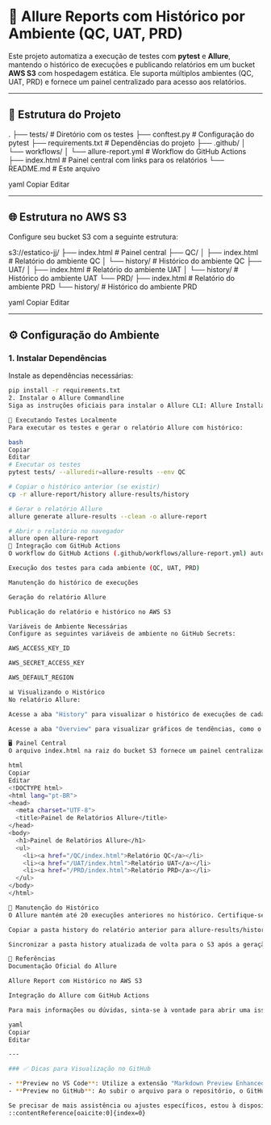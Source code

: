 # 🧪 Allure Reports com Histórico por Ambiente (QC, UAT, PRD)

Este projeto automatiza a execução de testes com **pytest** e **Allure**, mantendo o histórico de execuções e publicando relatórios em um bucket **AWS S3** com hospedagem estática. Ele suporta múltiplos ambientes (QC, UAT, PRD) e fornece um painel centralizado para acesso aos relatórios.

---

## 📁 Estrutura do Projeto

.
├── tests/ # Diretório com os testes
├── conftest.py # Configuração do pytest
├── requirements.txt # Dependências do projeto
├── .github/
│ └── workflows/
│ └── allure-report.yml # Workflow do GitHub Actions
├── index.html # Painel central com links para os relatórios
└── README.md # Este arquivo

yaml
Copiar
Editar

---

## 🌐 Estrutura no AWS S3

Configure seu bucket S3 com a seguinte estrutura:


s3://estatico-jj/
├── index.html # Painel central
├── QC/
│ ├── index.html # Relatório do ambiente QC
│ └── history/ # Histórico do ambiente QC
├── UAT/
│ ├── index.html # Relatório do ambiente UAT
│ └── history/ # Histórico do ambiente UAT
└── PRD/
├── index.html # Relatório do ambiente PRD
└── history/ # Histórico do ambiente PRD

yaml
Copiar
Editar

---

## ⚙️ Configuração do Ambiente

### 1. Instalar Dependências

Instale as dependências necessárias:

```bash
pip install -r requirements.txt
2. Instalar o Allure Commandline
Siga as instruções oficiais para instalar o Allure CLI: Allure Installation Guide

🧪 Executando Testes Localmente
Para executar os testes e gerar o relatório Allure com histórico:

bash
Copiar
Editar
# Executar os testes
pytest tests/ --alluredir=allure-results --env QC

# Copiar o histórico anterior (se existir)
cp -r allure-report/history allure-results/history

# Gerar o relatório Allure
allure generate allure-results --clean -o allure-report

# Abrir o relatório no navegador
allure open allure-report
🤖 Integração com GitHub Actions
O workflow do GitHub Actions (.github/workflows/allure-report.yml) automatiza:

Execução dos testes para cada ambiente (QC, UAT, PRD)

Manutenção do histórico de execuções

Geração do relatório Allure

Publicação do relatório e histórico no AWS S3

Variáveis de Ambiente Necessárias
Configure as seguintes variáveis de ambiente no GitHub Secrets:

AWS_ACCESS_KEY_ID

AWS_SECRET_ACCESS_KEY

AWS_DEFAULT_REGION

📊 Visualizando o Histórico
No relatório Allure:

Acesse a aba "History" para visualizar o histórico de execuções de cada teste.

Acesse a aba "Overview" para visualizar gráficos de tendências, como o número de testes passados, falhados e com erro ao longo do tempo.

🖥️ Painel Central
O arquivo index.html na raiz do bucket S3 fornece um painel centralizado com links para os relatórios de cada ambiente:

html
Copiar
Editar
<!DOCTYPE html>
<html lang="pt-BR">
<head>
  <meta charset="UTF-8">
  <title>Painel de Relatórios Allure</title>
</head>
<body>
  <h1>Painel de Relatórios Allure</h1>
  <ul>
    <li><a href="/QC/index.html">Relatório QC</a></li>
    <li><a href="/UAT/index.html">Relatório UAT</a></li>
    <li><a href="/PRD/index.html">Relatório PRD</a></li>
  </ul>
</body>
</html>

🧹 Manutenção do Histórico
O Allure mantém até 20 execuções anteriores no histórico. Certifique-se de:

Copiar a pasta history do relatório anterior para allure-results/history antes de gerar um novo relatório.

Sincronizar a pasta history atualizada de volta para o S3 após a geração do relatório.

📄 Referências
Documentação Oficial do Allure

Allure Report com Histórico no AWS S3

Integração do Allure com GitHub Actions

Para mais informações ou dúvidas, sinta-se à vontade para abrir uma issue ou entrar em contato.

yaml
Copiar
Editar

---

### ✅ Dicas para Visualização no GitHub

- **Preview no VS Code**: Utilize a extensão "Markdown Preview Enhanced" ou pressione `Ctrl+Shift+V` para visualizar o README formatado.
- **Preview no GitHub**: Ao subir o arquivo para o repositório, o GitHub renderizará automaticamente o Markdown, mantendo a aparência organizada.

Se precisar de mais assistência ou ajustes específicos, estou à disposição para ajudar!
::contentReference[oaicite:0]{index=0}
 